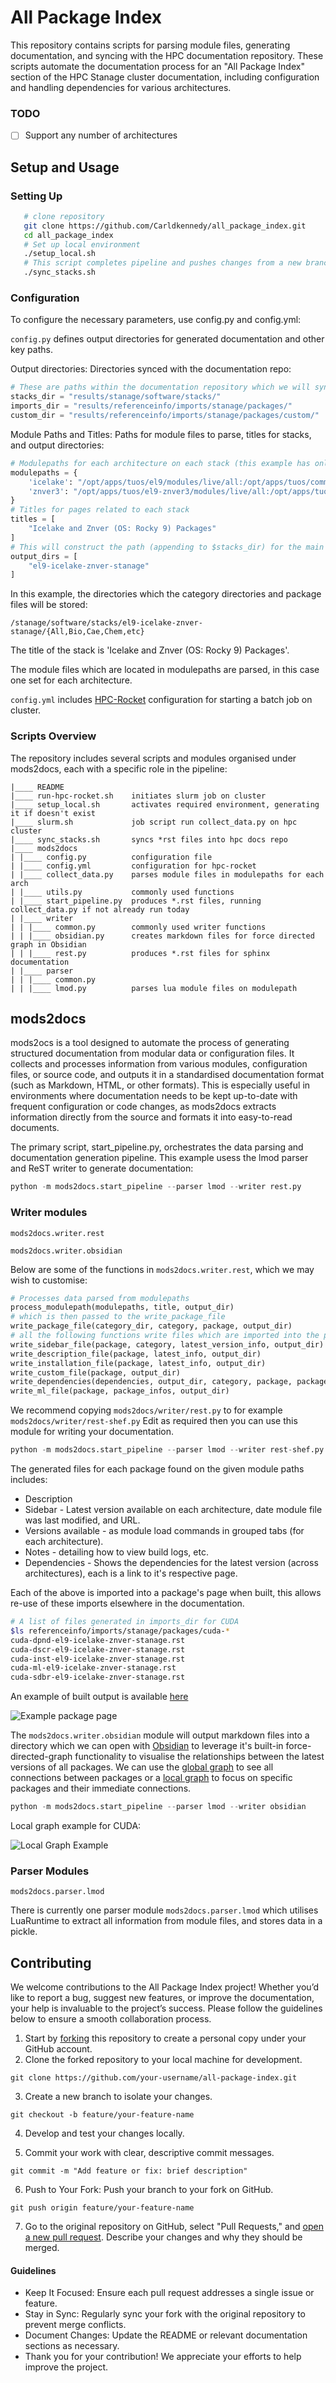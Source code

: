 All Package Index
=================

This repository contains scripts for parsing module files, generating documentation, and syncing with the HPC documentation repository.
These scripts automate the documentation process for an "All Package Index" section of the HPC Stanage cluster documentation, including
configuration and handling dependencies for various architectures.

### TODO

- [ ] Support any number of architectures
 
## Setup and Usage

### Setting Up

```bash 
   # clone repository
   git clone https://github.com/Carldkennedy/all_package_index.git
   cd all_package_index
   # Set up local environment
   ./setup_local.sh
   # This script completes pipeline and pushes changes from a new branch to the remote repository
   ./sync_stacks.sh
```
### Configuration

To configure the necessary parameters, use config.py and config.yml:

``config.py`` defines output directories for generated documentation and other key paths. 

Output directories: Directories synced with the documentation repo:

```python
# These are paths within the documentation repository which we will sync generated docs with
stacks_dir = "results/stanage/software/stacks/"
imports_dir = "results/referenceinfo/imports/stanage/packages/"
custom_dir = "results/referenceinfo/imports/stanage/packages/custom/"
```

Module Paths and Titles: Paths for module files to parse, titles for stacks, and output directories:

```python
# Modulepaths for each architecture on each stack (this example has only one stack)  
modulepaths = {
    'icelake': "/opt/apps/tuos/el9/modules/live/all:/opt/apps/tuos/common/modules/easybuild-only/all:/opt/apps/tuos/common/modules/live/all",
    'znver3': "/opt/apps/tuos/el9-znver3/modules/live/all:/opt/apps/tuos/common/modules/easybuild-only/all:/opt/apps/tuos/common/modules/live/all"
}
# Titles for pages related to each stack
titles = [
    "Icelake and Znver (OS: Rocky 9) Packages"
]
# This will construct the path (appending to $stacks_dir) for the main package files for each stack
output_dirs = [
    "el9-icelake-znver-stanage"
]
```

In this example, the directories which the category directories and package files will be stored:

``/stanage/software/stacks/el9-icelake-znver-stanage/{All,Bio,Cae,Chem,etc}``

The title of the stack is 'Icelake and Znver (OS: Rocky 9) Packages'.

The module files which are located in modulepaths are parsed, in this case one set for each architecture.

``config.yml`` includes [HPC-Rocket](https://github.com/SvenMarcus/hpc-rocket/ "https://github.com/SvenMarcus/hpc-rocket/") configuration for starting a batch job on cluster.


### Scripts Overview

The repository includes several scripts and modules organised under mods2docs, each with a specific role in the pipeline:

    |____ README
    |____ run-hpc-rocket.sh    initiates slurm job on cluster
    |____ setup_local.sh       activates required environment, generating it if doesn't exist
    |____ slurm.sh             job script run collect_data.py on hpc cluster
    |____ sync_stacks.sh       syncs *rst files into hpc docs repo
    |____ mods2docs
    | |____ config.py          configuration file
    | |____ config.yml         configuration for hpc-rocket
    | |____ collect_data.py    parses module files in modulepaths for each arch
    | |____ utils.py           commonly used functions
    | |____ start_pipeline.py  produces *.rst files, running collect_data.py if not already run today
    | |____ writer
    | | |____ common.py        commonly used writer functions
    | | |____ obsidian.py      creates markdown files for force directed graph in Obsidian
    | | |____ rest.py          produces *.rst files for sphinx documentation
    | |____ parser
    | | |____ common.py
    | | |____ lmod.py          parses lua module files on modulepath

## mods2docs 
mods2ocs is a tool designed to automate the process of generating structured documentation from modular data or 
configuration files. It collects and processes information from various modules, configuration files, or source code,
and outputs it in a standardised documentation format (such as Markdown, HTML, or other formats). 
This is especially useful in environments where documentation needs to be kept up-to-date with frequent configuration
or code changes, as mods2docs extracts information directly from the source and formats it into easy-to-read documents.

The primary script, start_pipeline.py, orchestrates the data parsing and documentation generation pipeline.
This example usess the lmod parser and ReST writer to generate documentation:

```python
python -m mods2docs.start_pipeline --parser lmod --writer rest.py
```

### Writer modules

``mods2docs.writer.rest``

``mods2docs.writer.obsidian`` 

Below are some of the functions in ``mods2docs.writer.rest``, which we may wish to customise:

```python
# Processes data parsed from modulepaths 
process_modulepath(modulepaths, title, output_dir)
# which is then passed to the write_package_file 
write_package_file(category_dir, category, package, output_dir)
# all the following functions write files which are imported into the package file
write_sidebar_file(package, category, latest_version_info, output_dir)
write_description_file(package, latest_info, output_dir)
write_installation_file(package, latest_info, output_dir)
write_custom_file(package, output_dir)
write_dependencies(dependencies, output_dir, category, package, package_ref)
write_ml_file(package, package_infos, output_dir)
```

We recommend copying ``mods2docs/writer/rest.py`` to for example ``mods2docs/writer/rest-shef.py``
Edit as required then you can use this module for writing your documentation.

```python
python -m mods2docs.start_pipeline --parser lmod --writer rest-shef.py
```

The generated files for each package found on the given module paths includes:

* Description
* Sidebar - Latest version available on each architecture, date module file was last modified, and URL.
* Versions available - as module load commands in grouped tabs (for each architecture).
* Notes - detailing how to view build logs, etc.
* Dependencies - Shows the dependencies for the latest version (across architectures), each is a link to it's respective page.

Each of the above is imported into a package's page when built, this allows re-use of these imports
elsewhere in the documentation. 

```bash
# A list of files generated in imports_dir for CUDA
$ls referenceinfo/imports/stanage/packages/cuda-*
cuda-dpnd-el9-icelake-znver-stanage.rst
cuda-dscr-el9-icelake-znver-stanage.rst
cuda-inst-el9-icelake-znver-stanage.rst
cuda-ml-el9-icelake-znver-stanage.rst
cuda-sdbr-el9-icelake-znver-stanage.rst
```

An example of built output is available [here](https://carldkennedy.github.io/all_package_index/stanage/software/stubs/el9-icelake-znver-stanage/index.html)

![Example package page](docs/images/Example-package-page.jpg)

The ``mods2docs.writer.obsidian`` module will output markdown files into a directory which we can open with [Obsidian](https://obsidian.md/) 
to leverage it's built-in force-directed-graph functionality to visualise the relationships between the latest versions of all packages.
We can use the [global graph](https://help.obsidian.md/Plugins/Graph+view) to see all connections between packages or a [local graph](https://help.obsidian.md/Plugins/Graph+view#Local+Graph) to focus on specific packages and their immediate connections. 

```python
python -m mods2docs.start_pipeline --parser lmod --writer obsidian
```
Local graph example for CUDA:

![Local Graph Example](docs/images/local-graph-example.jpg)


### Parser Modules

``mods2docs.parser.lmod`` 

There is currently one parser module ``mods2docs.parser.lmod`` which utilises LuaRuntime to extract all information 
from module files, and stores data in a pickle.

## Contributing

We welcome contributions to the All Package Index project! Whether you’d like to report a bug, suggest new features,
or improve the documentation, your help is invaluable to the project’s success. 
Please follow the guidelines below to ensure a smooth collaboration process.

1. Start by [forking](https://docs.github.com/en/pull-requests/collaborating-with-pull-requests/working-with-forks/fork-a-repo "Fork a repository") this repository to create a personal copy under your GitHub account.
2. Clone the forked repository to your local machine for development.
```
git clone https://github.com/your-username/all-package-index.git
```
3. Create a new branch to isolate your changes.
```
git checkout -b feature/your-feature-name
```
4. Develop and test your changes locally.

5. Commit your work with clear, descriptive commit messages.
```
git commit -m "Add feature or fix: brief description"
```
6. Push to Your Fork: Push your branch to your fork on GitHub.
```
git push origin feature/your-feature-name
```
7. Go to the original repository on GitHub, select "Pull Requests," and 
[open a new pull request](https://docs.github.com/en/pull-requests/collaborating-with-pull-requests/proposing-changes-to-your-work-with-pull-requests/about-pull-requests "About Pull Requests").
Describe your changes and why they should be merged.

#### Guidelines
 - Keep It Focused: Ensure each pull request addresses a single issue or feature.
 - Stay in Sync: Regularly sync your fork with the original repository to prevent merge conflicts.
 - Document Changes: Update the README or relevant documentation sections as necessary.
 - Thank you for your contribution! We appreciate your efforts to help improve the project.
